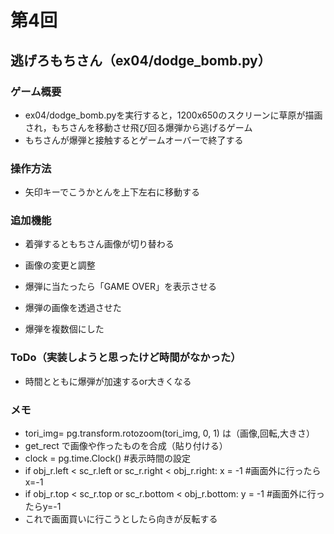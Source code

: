 # 第4回
## 逃げろもちさん（ex04/dodge_bomb.py）
### ゲーム概要
- ex04/dodge_bomb.pyを実行すると，1200x650のスクリーンに草原が描画され，もちさんを移動させ飛び回る爆弾から逃げるゲーム
- もちさんが爆弾と接触するとゲームオーバーで終了する
### 操作方法
- 矢印キーでこうかとんを上下左右に移動する
### 追加機能
- 着弾するともちさん画像が切り替わる

- 画像の変更と調整

- 爆弾に当たったら「GAME OVER」を表示させる

- 爆弾の画像を透過させた

- 爆弾を複数個にした
### ToDo（実装しようと思ったけど時間がなかった）
- 時間とともに爆弾が加速するor大きくなる

### メモ
- tori_img=  pg.transform.rotozoom(tori_img, 0, 1) は（画像,回転,大きさ）
- get_rect で画像や作ったものを合成（貼り付ける）
- clock = pg.time.Clock() #表示時間の設定
- if obj_r.left < sc_r.left or sc_r.right < obj_r.right: x = -1   #画面外に行ったらx=-1
- if obj_r.top < sc_r.top or sc_r.bottom < obj_r.bottom: y = -1   #画面外に行ったらy=-1
- これで画面買いに行こうとしたら向きが反転する
